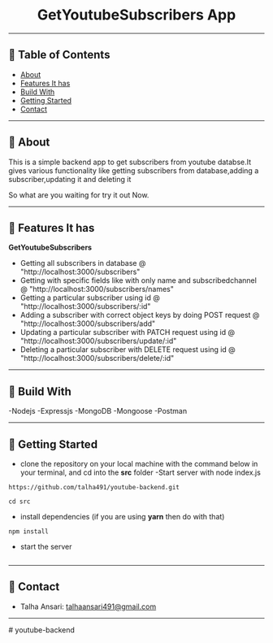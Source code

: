 <div align="center">

# GetYoutubeSubscribers App

</div>

---

## 📕 Table of Contents

- [About](#-about)
- [Features It has](#-features-it-has)
- [Build With](#-build-with)
- [Getting Started](#-getting-started)
- [Contact](#-contact)

---

## 📖 About

This is a simple backend app to get subscribers from youtube databse.It gives various functionality like getting subscribers from database,adding a subscriber,updating it and deleting it


So what are you waiting for try it out Now.

---


## 🚀 Features It has

**GetYoutubeSubscribers**

- Getting all subscribers in database @ "http://localhost:3000/subscribers"
- Getting with specific fields like with only name and subscribedchannel @ "http://localhost:3000/subscribers/names"
- Getting a particular subscriber using id @ "http://localhost:3000/subscribers/:id"
- Adding a subscriber with correct object keys by doing POST request @ "http://localhost:3000/subscribers/add"
- Updating a particular subscriber with PATCH request using id @ "http://localhost:3000/subscribers/update/:id"
- Deleting a particular subscriber with DELETE request using id @ "http://localhost:3000/subscribers/delete/:id"




---

## 🚀 Build With

-Nodejs
-Expressjs
-MongoDB
-Mongoose
-Postman


---

## 🔌 Getting Started

- clone the repository on your local machine with the command below in your terminal, and cd into the **src** folder
-Start server with node index.js
```
https://github.com/talha491/youtube-backend.git

cd src
```

- install dependencies (if you are using **yarn** then do with that)

```
npm install
```

- start the server

```

```

---

## 🤝 Contact

- Talha Ansari: talhaansari491@gmail.com


---
#   y o u t u b e - b a c k e n d  
 